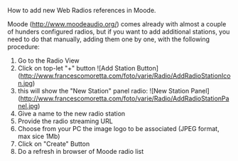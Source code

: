 How to add new Web Radios references in Moode.

Moode (http://www.moodeaudio.org/) comes already with almost a couple of hunders configured radios, but if you want to add additional stations, you need to do that manually, adding them one by one, with the following procedure:


1) Go to the Radio View
2) Click on top-let "+" button
![Add Station Button]
(http://www.francescomoretta.com/foto/varie/Radio/AddRadioStationIcon.jpg)
3) this will show the "New Station" panel radio:
![New Station Panel]
(http://www.francescomoretta.com/foto/varie/Radio/AddRadioStationPanel.jpg)
4) Give a name to the new radio station 
5) Provide the radio streaming URL
6) Choose from your PC the image logo to be associated (JPEG format, max sice 1Mb)
7) Click on "Create" Button
8) Do a refresh in browser of Moode radio list
